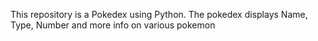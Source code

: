 This repository is a Pokedex using Python. The pokedex displays Name, Type, Number and more info on various pokemon
